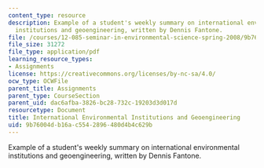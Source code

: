 ```yaml
---
content_type: resource
description: Example of a student's weekly summary on international environmental
  institutions and geoengineering, written by Dennis Fantone.
file: /courses/12-085-seminar-in-environmental-science-spring-2008/9b76004db16ac5542896480d4b4c629b_fantone_w12.pdf
file_size: 31272
file_type: application/pdf
learning_resource_types:
- Assignments
license: https://creativecommons.org/licenses/by-nc-sa/4.0/
ocw_type: OCWFile
parent_title: Assignments
parent_type: CourseSection
parent_uid: dac6afba-3826-bc28-732c-19203d3d017d
resourcetype: Document
title: International Environmental Institutions and Geoengineering
uid: 9b76004d-b16a-c554-2896-480d4b4c629b
---
```

Example of a student's weekly summary on international environmental institutions and geoengineering, written by Dennis Fantone.